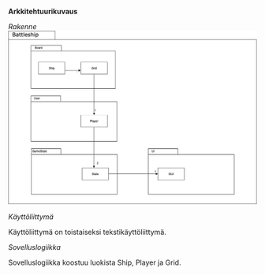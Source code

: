 **Arkkitehtuurikuvaus**

*Rakenne*
<img src = "dokumentointi/kuvat/Battleship package diagram.png">

*Käyttöliittymä*

Käyttöliittymä on toistaiseksi tekstikäyttöliittymä.

*Sovelluslogiikka*
 
Sovelluslogiikka koostuu luokista Ship, Player ja Grid.
